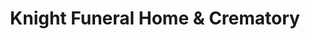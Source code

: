 ---
title: "Knight Funeral Home & Crematory"
url: /white-river-junction/knight-funeral-home-and-crematory/
shop: funeral directors
---